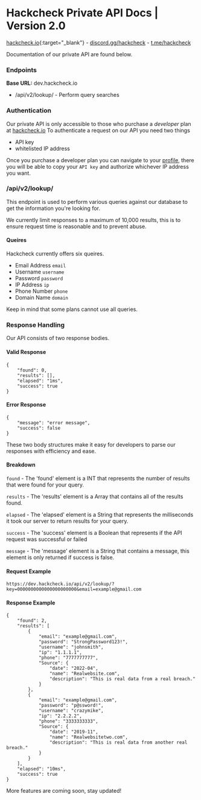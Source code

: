 # Hackcheck Private API Docs | Version 2.0
[hackcheck.io](https://hackcheck.io){:target="\_blank"} - [discord.gg/hackcheck](https://discord.gg/hackcheck) - [t.me/hackcheck](https://t.me/hackcheck)

Documentation of our private API are found below.


### Endpoints
**Base URL:** dev.hackcheck.io
* /api/v2/lookup/ - Perform query searches 

### Authentication
Our private API is only accessible to those who purchase a _developer_ plan at [hackcheck.io](https://hackcheck.io)
To authenticate a request on our API you need two things
- API key
- whitelisted IP address

Once you purchase a developer plan you can navigate to your [profile](https://hackcheck.io/profile), there you will be able to copy your `API key` and authorize whichever IP address you want.

### /api/v2/lookup/
This endpoint is used to perform various queries against our database to get the information you're looking for.

We currently limit responses to a maximum of 10,000 results, this is to ensure request time is reasonable and to prevent abuse.

#### Queires
Hackcheck currently offers six  queires.
- Email Address `email`
- Username      `username`
- Password      `password`
- IP Address    `ip`
- Phone Number  `phone`
- Domain Name   `domain`

Keep in mind that some plans cannot use all queries. 

### Response Handling
Our API consists of two response bodies.
#### Valid Response
```
{
    "found": 0,
    "results": [],
    "elapsed": "1ms",
    "success": true
}
```
#### Error Response
```
{
    "message": "error message",
    "success": false
}
```
These two body structures make it easy for developers to parse our responses with efficiency and ease. 

#### Breakdown
`found` - The 'found' element is a INT that represents the number of results that were found for your query.

`results` - The 'results' element is a Array that contains all of the results found.

`elapsed` - The 'elapsed' element is a String that represents the milliseconds it took our server to return results for your query.

`success` - The 'success' element is a Boolean that represents if the API request was successful or failed

`message` - The 'message' element is a String that contains a message, this element is only returned if success is false.

#### Request Example
```
https://dev.hackcheck.io/api/v2/lookup/?key=0000000000000000000000&email=example@gmail.com
```
#### Response Example
```
{
    "found": 2,
    "results": [
        {
            "email": "example@gmail.com",
            "password": "StrongPassword123!",
            "username": "johnsmith",
            "ip": "1.1.1.1",
            "phone": "7777777777",
            "Source": {
                "date": "2022-04",
                "name": "Realwebsite.com",
                "description": "This is real data from a real breach."
            }
        },
        {
            "email": "example@gmail.com",
            "password": "p@ssword!",
            "username": "crazymike",
            "ip": "2.2.2.2",
            "phone": "3333333333",
            "Source": {
                "date": "2019-11",
                "name": "Realwebsitetwo.com",
                "description": "This is real data from another real breach."
            }
        }
    ],
    "elapsed": "10ms",
    "success": true
}
```

More features are coming soon, stay updated!
